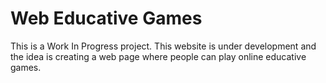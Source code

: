 # Web Educative Games

This is a Work In Progress project. This website is under development and the idea is creating a
web page where people can play online educative games.